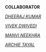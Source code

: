 **COLLABORATOR**

[*DHEERAJ KUMAR*]()

[*VIVEK DWIVEDI*]()

[*MANVI NEEKHRA*]()

[*ARCHIE TAYAL*]()

